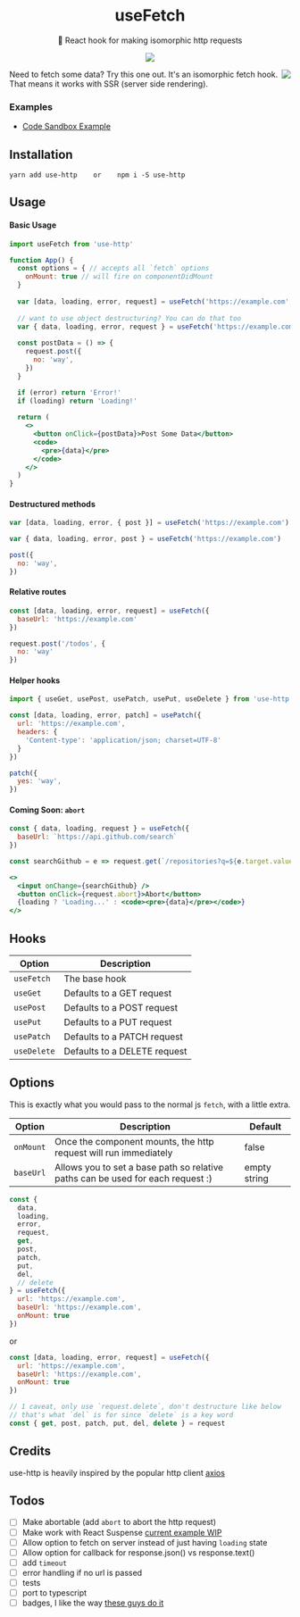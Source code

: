 <h1 align="center">useFetch</h1>
<p align="center">🐶 React hook for making isomorphic http requests</p>
<p align="center">
    <a href="https://github.com/alex-cory/use-http/pulls">
      <img src="https://camo.githubusercontent.com/d4e0f63e9613ee474a7dfdc23c240b9795712c96/68747470733a2f2f696d672e736869656c64732e696f2f62616467652f5052732d77656c636f6d652d627269676874677265656e2e737667" />
    </a>
</p>

<img align="right" src="https://media.giphy.com/media/fAFg3xESCJyw/giphy.gif" />
Need to fetch some data? Try this one out. It's an isomorphic fetch hook. That means it works with SSR (server side rendering).

### Examples
- <a target="_blank" rel="noopener noreferrer" href='https://codesandbox.io/embed/km04k9k9x5'>Code Sandbox Example</a>


Installation
------------

```shell
yarn add use-http    or    npm i -S use-http
```

Usage
-----
#### Basic Usage

```jsx 
import useFetch from 'use-http'

function App() {
  const options = { // accepts all `fetch` options
    onMount: true // will fire on componentDidMount
  }
  
  var [data, loading, error, request] = useFetch('https://example.com', options)
  
  // want to use object destructuring? You can do that too
  var { data, loading, error, request } = useFetch('https://example.com')
  
  const postData = () => {
    request.post({
      no: 'way',
    })
  }

  if (error) return 'Error!'
  if (loading) return 'Loading!'
  
  return (
    <>
      <button onClick={postData}>Post Some Data</button>
      <code>
        <pre>{data}</pre>
      </code>
    </>
  )
}
```
#### Destructured methods
```jsx
var [data, loading, error, { post }] = useFetch('https://example.com')

var { data, loading, error, post } = useFetch('https://example.com')

post({
  no: 'way',
})
```
#### Relative routes
```jsx
const [data, loading, error, request] = useFetch({
  baseUrl: 'https://example.com'
})

request.post('/todos', {
  no: 'way'
})
```
#### Helper hooks

```jsx
import { useGet, usePost, usePatch, usePut, useDelete } from 'use-http'

const [data, loading, error, patch] = usePatch({
  url: 'https://example.com',
  headers: {
    'Content-type': 'application/json; charset=UTF-8'
  }
})

patch({
  yes: 'way',
})
```

#### Coming Soon: `abort`

```jsx
const { data, loading, request } = useFetch({
  baseUrl: `https://api.github.com/search`
})

const searchGithub = e => request.get(`/repositories?q=${e.target.value || "''"}`)

<>
  <input onChange={searchGithub} />
  <button onClick={request.abort}>Abort</button>
  {loading ? 'Loading...' : <code><pre>{data}</pre></code>}
</>
```

Hooks
----
| Option                | Description                                                                              |
| --------------------- | ---------------------------------------------------------------------------------------- |
| `useFetch` | The base hook |
| `useGet` | Defaults to a GET request |
| `usePost` | Defaults to a POST request |
| `usePut` | Defaults to a PUT request |
| `usePatch` | Defaults to a PATCH request |
| `useDelete` | Defaults to a DELETE request |

Options
-----

This is exactly what you would pass to the normal js `fetch`, with a little extra.

| Option                | Description                                                               |  Default     |
| --------------------- | --------------------------------------------------------------------------|------------- |
| `onMount` | Once the component mounts, the http request will run immediately | false |
| `baseUrl` | Allows you to set a base path so relative paths can be used for each request :)       | empty string |

```jsx
const {
  data,
  loading,
  error,
  request,
  get,
  post,
  patch,
  put,
  del,
  // delete
} = useFetch({
  url: 'https://example.com',
  baseUrl: 'https://example.com',
  onMount: true
})
```
or
```jsx
const [data, loading, error, request] = useFetch({
  url: 'https://example.com',
  baseUrl: 'https://example.com',
  onMount: true
})

// 1 caveat, only use `request.delete`, don't destructure like below
// that's what `del` is for since `delete` is a key word
const { get, post, patch, put, del, delete } = request
```

Credits
--------
use-http is heavily inspired by the popular http client [axios](https://github.com/axios/axios) 

Todos
------
 - [ ] Make abortable (add `abort` to abort the http request)
 - [ ] Make work with React Suspense [current example WIP](https://codesandbox.io/s/7ww5950no0)
 - [ ] Allow option to fetch on server instead of just having `loading` state
 - [ ] Allow option for callback for response.json() vs response.text()
 - [ ] add `timeout`
 - [ ] error handling if no url is passed
 - [ ] tests
 - [ ] port to typescript
 - [ ] badges, I like the way [these guys do it](https://github.com/GitSquared/edex-ui)
